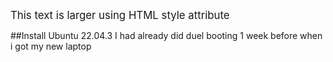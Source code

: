 <span style="font-size: larger;">This text is larger using HTML style attribute</span>

##Install Ubuntu 22.04.3 
I had already did duel booting 1 week before when i got my new laptop
